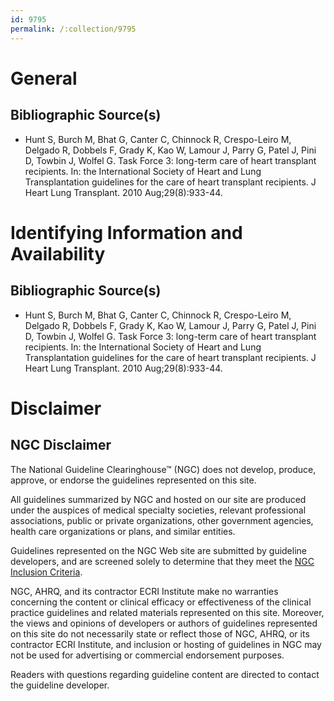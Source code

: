 ```yaml
---
id: 9795
permalink: /:collection/9795
---
```


# General

## Bibliographic Source(s)

- Hunt S, Burch M, Bhat G, Canter C, Chinnock R, Crespo-Leiro M, Delgado R, Dobbels F, Grady K, Kao W, Lamour J, Parry G, Patel J, Pini D, Towbin J, Wolfel G. Task Force 3: long-term care of heart transplant recipients. In: the International Society of Heart and Lung Transplantation guidelines for the care of heart transplant recipients. J Heart Lung Transplant. 2010 Aug;29(8):933-44.

# Identifying Information and Availability

## Bibliographic Source(s)

- Hunt S, Burch M, Bhat G, Canter C, Chinnock R, Crespo-Leiro M, Delgado R, Dobbels F, Grady K, Kao W, Lamour J, Parry G, Patel J, Pini D, Towbin J, Wolfel G. Task Force 3: long-term care of heart transplant recipients. In: the International Society of Heart and Lung Transplantation guidelines for the care of heart transplant recipients. J Heart Lung Transplant. 2010 Aug;29(8):933-44.

# Disclaimer

## NGC Disclaimer

The National Guideline Clearinghouse™ (NGC) does not develop, produce, approve, or endorse the guidelines represented on this site.

All guidelines summarized by NGC and hosted on our site are produced under the auspices of medical specialty societies, relevant professional associations, public or private organizations, other government agencies, health care organizations or plans, and similar entities.

Guidelines represented on the NGC Web site are submitted by guideline developers, and are screened solely to determine that they meet the [NGC Inclusion Criteria](/help-and-about/summaries/inclusion-criteria).

NGC, AHRQ, and its contractor ECRI Institute make no warranties concerning the content or clinical efficacy or effectiveness of the clinical practice guidelines and related materials represented on this site. Moreover, the views and opinions of developers or authors of guidelines represented on this site do not necessarily state or reflect those of NGC, AHRQ, or its contractor ECRI Institute, and inclusion or hosting of guidelines in NGC may not be used for advertising or commercial endorsement purposes.

Readers with questions regarding guideline content are directed to contact the guideline developer.

